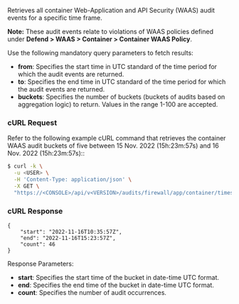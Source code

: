 Retrieves all container Web-Application and API Security (WAAS) audit events for a specific time frame. 

**Note:** These audit events relate to violations of WAAS policies defined under **Defend > WAAS > Container > Container WAAS Policy**.

Use the following mandatory query parameters to fetch results:
* **from**: Specifies the start time in UTC standard of the time period for which the audit events are returned.
* **to**: Specifies the end time in UTC standard of the time period for which the audit events are returned.
* **buckets**: Specifies the number of buckets (buckets of audits based on aggregation logic) to return. Values in the range  1-100 are accepted.

### cURL Request
Refer to the following example cURL command that retrieves the container WAAS audit buckets of five between 15 Nov. 2022 (15h:23m:57s) and 16 Nov. 2022 (15h:23m:57s)::

```bash
$ curl -k \
  -u <USER> \
  -H 'Content-Type: application/json' \
  -X GET \
  "https://<CONSOLE>/api/v<VERSION>/audits/firewall/app/container/timeslice?from=2022-11-15T15:23:57Z&to=2022-11-16T15:23:57Z&buckets=5"

```

### cURL Response
```
{
    "start": "2022-11-16T10:35:57Z",
    "end": "2022-11-16T15:23:57Z",
    "count": 46
}

```
Response Parameters:
* **start**: Specifies the start time of the bucket in date-time UTC format.
* **end**: Specifies the end time of the bucket in date-time UTC format.
* **count**: Specifies the number of audit occurrences.